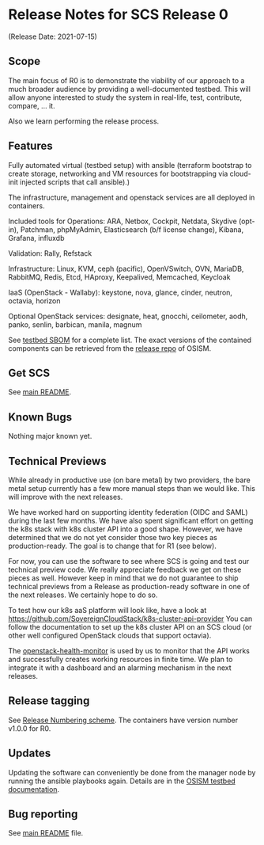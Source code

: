 # Release Notes for SCS Release 0

(Release Date: 2021-07-15)

## Scope

The main focus of R0 is to demonstrate the viability of our approach to a much broader
audience by providing a well-documented testbed. This will allow anyone interested
to study the system in real-life, test, contribute, compare, ... it.

Also we learn performing the release process.

## Features

Fully automated virtual (testbed setup) with ansible (terraform bootstrap to create
storage, networking and VM resources for bootstrapping via cloud-init injected
scripts that call ansible).)

The infrastructure, management and openstack services are all deployed in containers.

Included tools for Operations: ARA, Netbox, Cockpit, Netdata, Skydive (opt-in),
Patchman, phpMyAdmin, Elasticsearch (b/f license change), Kibana, Grafana, influxdb

Validation: Rally, Refstack

Infrastructure: Linux, KVM, ceph (pacific), OpenVSwitch, OVN, MariaDB, RabbitMQ, Redis,
Etcd, HAproxy, Keepalived, Memcached, Keycloak

IaaS (OpenStack - Wallaby): keystone, nova, glance, cinder, neutron, octavia, horizon

Optional OpenStack services: designate, heat, gnocchi, ceilometer, aodh, panko, senlin,
barbican, manila, magnum

See [testbed SBOM](https://docs.osism.de/testbed/overview.html#software-bill-of-materials-sbom) for
a complete list. The exact versions of the contained components can be retrieved from the
[release repo](https://github.com/osism/release/tree/master/1.0.0) of OSISM.

## Get SCS

See [main README](/docs/intro.md).

## Known Bugs

Nothing major known yet.

## Technical Previews

While already in productive use (on bare metal) by two providers, the bare metal
setup currently has a few more manual steps than we would like. This will improve
with the next releases.

We have worked hard on supporting identity federation (OIDC and SAML) during the last
few months. We have also spent significant effort on getting the k8s stack with
k8s cluster API into a good shape. However, we have determined that we do not
yet consider those two key pieces as production-ready. The goal is to change that
for R1 (see below).

For now, you can use the software to see where SCS is going and test our technical
preview code. We really appreciate feedback we get on these pieces as well.
However keep in mind that we do not guarantee to ship technical previews from
a Release as production-ready software in one of the next releases. We certainly
hope to do so.

To test how our k8s aaS platform will look like, have a look at
<https://github.com/SovereignCloudStack/k8s-cluster-api-provider>
You can follow the documentation to set up the k8s cluster API on an SCS
cloud (or other well configured OpenStack clouds that support octavia).

The [openstack-health-monitor](https://github.com/SovereignCloudStack/openstack-health-monitor)
is used by us to monitor that the API works and successfully creates working resources
in finite time. We plan to integrate it with a dashboard and an alarming mechanism in
the next releases.

## Release tagging

See [Release Numbering scheme](https://github.com/SovereignCloudStack/Docs/blob/main/Design-Docs/Release-Numbering-Scheme.md).
The containers have version number v1.0.0 for R0.

## Updates

Updating the software can conveniently be done from the manager node by running the
ansible playbooks again. Details are in the
[OSISM testbed documentation](https://docs.osism.tech/testbed/usage.html#update-services).

## Bug reporting

See [main README](/docs/intro.md) file.
